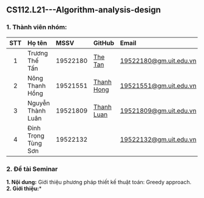 ## CS112.L21---Algorithm-analysis-design
### 1. Thành viên nhóm:

|STT|Họ tên                          | MSSV          |GitHub                                                   |Email                      |
|:-:|:------------------------------ |:--------------|:--------------------------------------------------------|:--------------------------|
| 1 |Trương Thế Tấn                  | 19522180      | [The Tan](https://github.com/TanTruong24)               |19522180@gm.uit.edu.vn     |
| 2 |Nông Thanh Hồng                 | 19521551      | [Thanh Hong](https://github.com/nongthanhong)           |19521551@gm.uit.edu.vn     |
| 3 |Nguyễn Thành Luân               | 19521809      | [Thanh Luan](https://github.com/nguyenluan2001)         |19521809@gm.uit.edu.vn     |
| 4 |Đinh Trọng Tùng Sơn             | 19522132      |                                                         |19522132@gm.uit.edu.vn     |

### 2. Đề tài Seminar

**1. Nội dung:** Giới thiệu phương pháp thiết kế thuật toán: Greedy approach.  
**2. Giới thiệu:***



